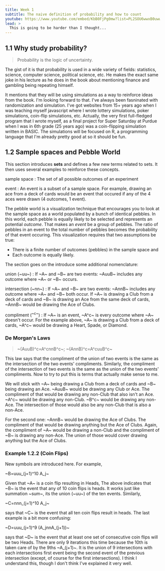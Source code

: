 ```yaml
---
title: Week 1
subtitle: The naive definition of probability and how to count
youtube: https://www.youtube.com/embed/KbB0FjPg0mw?list=PL2SOU6wwxB0uwwH80KTQ6ht66KWxbzTIo
lead: >
  This is going to be harder than I thought...
---
```


## 1.1 Why study probability?

> Probability is the logic of uncertainty.

The gist of it is that probability is used in a wide variety of fields: statistics, science, computer science, political science, etc. He makes the exact same joke in his lecture as he does in the book about mentioning finance and gambling being repeating himself.

It mentions that they will be using simulations as a way to reinforce ideas from the book. I'm looking forward to that. I've always been fasninated with randomization and simulation. I've got websites from 15+ years ago when I was teaching myself javascript where I wrote lottery simulations, poker simulations, coin-flip simulations, etc. Actually, the very first full-fledged program that I wrote myself, as a final project for Super Saturday at Purdue when I was in 6th grade (25 years ago) was a coin-flipping simulation written in BASIC. The simulations will be focused on R, a programming language that I'm already pretty good at so it should be fun.

## 1.2 Sample spaces and Pebble World

This section introduces __sets__ and defines a few new terms related to sets. It then uses several examples to reinforce these concepts.

sample space
: The set of all possible outcomes of an experiment

event
: An event is a subset of a sample space. For example, drawing an ace from a deck of cards would be an event that occured if any of the 4 aces were drawn (4 outcomes, 1 event).

The pebble world is a visualization technique that encourages you to look at the sample space as a world populated by a bunch of identical pebbles. In this world, each pebble is equally likely to be selected and represents an potential _outcome_. That makes an _event_ be a group of pebbles. The ratio of pebbles in an event to the total number of pebbles becomes the probability of that event occuring. This visualization requires that two assumptions be true:

* There is a finite number of outcomes (pebbles) in the sample space and
* Each outcome is equally likely.

The section goes on the introduce some additional nomenclature:

union (~uu~)
: If ~A~ and ~B~ are two events:  ~AuuB~ includes any outcome where ~A~ or ~B~ occurs. 

intersection (~nn~)
: If ~A~ and ~B~ are two events: ~AnnB~ includes any outcome where ~A~ and ~B~ both occur. If ~A~ is drawing a Club from a deck of cards and ~B~ is drawing an Ace from the same deck of cards, ~AnnB~ would be drawing the Ace of Clubs.

compliment (<sup>~c~</sup>)
: If ~A~ is an event, ~A^c~ is every outcome where ~A~ doesn't occur. For the example above, ~A~ is drawing a Club from a deck of cards, ~A^c~ would be drawing a Heart, Spade, or Diamond.

### De Morgan's Laws

> ~(AuuB)^c=A^cnnB^c~; ~(AnnB)^c=A^cuuB^c~

This law says that the compliment of the union of two events is the same as the intersection of the two events' compliments. Similarly, the compliment of the intersection of two events is the same as the union of the two events' compliments. Now to try to put this is terms that actually make sense to me.

We will stick with ~A~ being drawing a Club from a deck of cards and ~B~ being drawing an Ace. ~AuuB~ would be drawing any Club or Ace. The compliment of that would be drawing any non-Club that also isn't an Ace. ~A^c~ would be drawing any non-Club. ~B^c~ would be drawing any non-Ace. The intersection of those would also be any non-Club that is also a non-Ace.

For the second one: ~AnnB~ would be drawing the Ace of Clubs. The compliment of that would be drawing anything but the Ace of Clubs. Again, the compliment of ~A~ would be drawing a non-Club and the compliment of ~B~ is drawing any non-Ace. The union of those would cover drawing anything but the Ace of Clubs.

### Example 1.2.2 (Coin Flips)

New symbols are introduced here. For example, 

~B=uuu_(j=1)^10 A_j~

Given that ~A~ is a coin flip resulting in Heads, The above indicates that ~B~ is the event that any of 10 coin flips is heads. It works just like summation ~sum~, its the union (~uu~) of the ten events. Similarly,

~C=nnn_(j=1)^10 A_j~

says that ~C~ is the event that all ten coin flips result in heads. The last example is a bit more confusing:

~D=uuu_(j=1)^9 (A_jnnA_(j+1))~

says that ~D~ is the event that at least one set of consecutive coin flips will be two Heads. There are only 9 iterations this time because the 10th is taken care of by the 9ths ~A_(j+1)~. It is the union of 9 intersections with each intersections first event being the second event of the previous intersection (except, of course for the first intersections). I think I understand this, though I don't think I've explained it very well.
